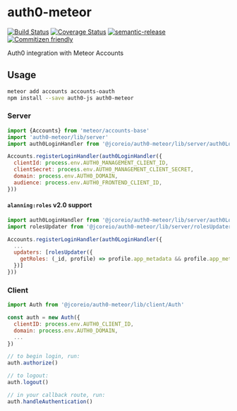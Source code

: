 # auth0-meteor

[![Build Status](https://travis-ci.org/jcoreio/auth0-meteor.svg?branch=master)](https://travis-ci.org/jcoreio/auth0-meteor)
[![Coverage Status](https://codecov.io/gh/jcoreio/auth0-meteor/branch/master/graph/badge.svg)](https://codecov.io/gh/jcoreio/auth0-meteor)
[![semantic-release](https://img.shields.io/badge/%20%20%F0%9F%93%A6%F0%9F%9A%80-semantic--release-e10079.svg)](https://github.com/semantic-release/semantic-release)
[![Commitizen friendly](https://img.shields.io/badge/commitizen-friendly-brightgreen.svg)](http://commitizen.github.io/cz-cli/)

Auth0 integration with Meteor Accounts

## Usage

```sh
meteor add accounts accounts-oauth
npm install --save auth0-js auth0-meteor
```

### Server
```js
import {Accounts} from 'meteor/accounts-base'
import 'auth0-meteor/lib/server'
import auth0LoginHandler from '@jcoreio/auth0-meteor/lib/server/auth0LoginHandler'

Accounts.registerLoginHandler(auth0LoginHandler({
  clientId: process.env.AUTH0_MANAGEMENT_CLIENT_ID,
  clientSecret: process.env.AUTH0_MANAGEMENT_CLIENT_SECRET,
  domain: process.env.AUTH0_DOMAIN,
  audience: process.env.AUTH0_FRONTEND_CLIENT_ID,
}))
```

#### `alanning:roles` v2.0 support
```js
import auth0LoginHandler from '@jcoreio/auth0-meteor/lib/server/auth0LoginHandler'
import rolesUpdater from '@jcoreio/auth0-meteor/lib/server/rolesUpdater'

Accounts.registerLoginHandler(auth0LoginHandler({
  ...
  updaters: [rolesUpdater({
    getRoles: (_id, profile) => profile.app_metadata && profile.app_metadata.roles, // default value
  })]
}))
```

### Client
```js
import Auth from '@jcoreio/auth0-meteor/lib/client/Auth'

const auth = new Auth({
  clientID: process.env.AUTH0_CLIENT_ID,
  domain: process.env.AUTH0_DOMAIN,
  ...
})

// to begin login, run:
auth.authorize()

// to logout:
auth.logout()

// in your callback route, run:
auth.handleAuthentication()
```

